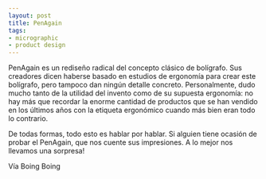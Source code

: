 ```yaml
---
layout: post
title: PenAgain
tags:
- micrographic
- product design
---
```

PenAgain es un rediseño radical del concepto clásico de bolígrafo. Sus creadores dicen haberse basado en estudios de ergonomía para crear este bolígrafo, pero tampoco dan ningún detalle concreto. Personalmente, dudo mucho tanto de la utilidad del invento como de su supuesta ergonomía: no hay más que recordar la enorme cantidad de productos que se han vendido en los últimos años con la etiqueta ergonómico cuando más bien eran todo lo contrario.

De todas formas, todo esto es hablar por hablar. Si alguien tiene ocasión de probar el PenAgain, que nos cuente sus impresiones. A lo mejor nos llevamos una sorpresa!

Vía Boing Boing
